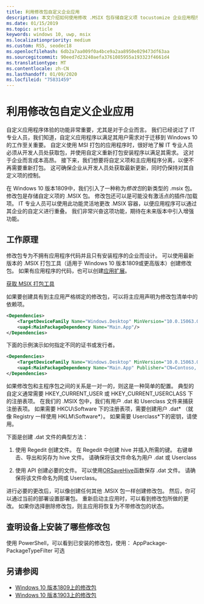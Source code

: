 ```yaml
---
title: 利用修改包自定义企业应用
description: 本文介绍如何使用修改 .MSIX 包存储自定义项 tocustomize 企业应用程序。
ms.date: 01/15/2019
ms.topic: article
keywords: windows 10, uwp, msix
ms.localizationpriority: medium
ms.custom: RS5, seodec18
ms.openlocfilehash: 6db2a7aa009f0a4bce9a2aa8950e029473df63aa
ms.sourcegitcommit: 90eed7d23240aefa3761085955a193323f4661d4
ms.translationtype: MT
ms.contentlocale: zh-CN
ms.lasthandoff: 01/09/2020
ms.locfileid: "75831459"
---
```

# <a name="customize-your-enterprise-apps-with-modification-packages"></a>利用修改包自定义企业应用 

自定义应用程序体验的功能非常重要，尤其是对于企业而言。 我们已经说过了 IT 专业人员，我们知道，自定义应用程序以满足其用户需求对于迁移到 Windows 10 的工作至关重要。 自定义使用 MSI 打包的应用程序时，很好地了解 IT 专业人员必须从开发人员处获取包，并使用自定义重新打包安装程序以满足其需求。 这对于企业而言成本高昂。 接下来，我们想要将自定义项和主应用程序分离，以便不再需要重新打包。 这可确保企业从开发人员处获取最新更新，同时仍保持对其自定义项的控制。

在 Windows 10 版本1809中，我们引入了一种称为*修改包*的新类型的 .msix 包。 修改包是存储自定义项的 .MSIX 包。 修改包还可以是可能没有激活点的插件/加载项。 IT 专业人员可以使用此功能灵活地更改 .MSIX 容器，以便应用程序可以通过其企业的自定义进行重叠。 我们非常兴奋这项功能，期待在未来版本中引入增强功能。 

## <a name="how-it-works"></a>工作原理

修改包专为不拥有应用程序代码并且只有安装程序的企业而设计。 可以使用最新版本的 .MSIX 打包工具（适用于 Windows 10 版本1809或更高版本）创建修改包。 如果有应用程序的代码，也可以创建[应用扩展](https://docs.microsoft.com/windows/uwp/launch-resume/how-to-create-an-extension)。 

<div class="nextstepaction"><p><a class="x-hidden-focus" href="https://www.microsoft.com/p/msix-packaging-tool/9n5lw3jbcxkf" data-linktype="external">获取 MSIX 打包工具</a></p></div>

如果要创建具有到主应用严格绑定的修改包，可以将主应用声明为修改包清单中的依赖项。 

``` xml
<Dependencies>
    <TargetDeviceFamily Name="Windows.Desktop" MinVersion="10.0.15063.0"/>
    <uap4:MainPackageDependency Name="Main.App"/>
</Dependencies>
```

下面的示例演示如何指定不同的证书或发行者。

``` xml
<Dependencies>
    <TargetDeviceFamily Name="Windows.Desktop" MinVersion="10.0.15063.0"/>
    <uap4:MainPackageDependency Name="Main.App" Publisher="CN=Contoso, C=US" />
</Dependencies>

```

如果修改包和主程序包之间的关系是一对一的，则这是一种简单的配置。 典型的自定义通常需要 HKEY_CURRENT_USER 或 HKEY_CURRENT_USERCLASS 下的注册表项。 在我们的 .MSIX 包中，我们有用户 .dat 和 Userclass 文件来捕获注册表项。 如果需要 HKCU\Software 下的注册表项，需要创建用户 .dat\* （就像 Registry 一样使用 HKLM\Software\*）。 如果需要 Userclass\*下的密钥，请使用。 

下面是创建 .dat 文件的典型方法： 

1. 使用 Regedit 创建文件。 在 Regedit 中创建 hive 并插入所需的键。 右键单击、导出和另存为 hive 文件。 请确保将该文件命名为用户 .dat 或 Userclass

2. 使用 API 创建必要的文件。 可以使用[ORSaveHive](https://docs.microsoft.com/windows/win32/devnotes/orsavehive)函数保存 .dat 文件。 请确保将该文件命名为网或 Userclass。

进行必要的更改后，可以像创建任何其他 .MSIX 包一样创建修改包。 然后，你可以通过当前的部署设置部署包。 重新启动主应用时，可以看到修改包所做的更改。 如果你选择删除修改包，则主应用将恢复为不带修改包的状态。 

## <a name="find-out-what-modification-packages-are-installed-on-your-device"></a>查明设备上安装了哪些修改包
使用 PowerShell，可以看到已安装的修改包，使用： AppPackage-PackageTypeFilter 可选

## <a name="see-also"></a>另请参阅
- [Windows 10 版本1809上的修改包](modification-package-1809-update.md)
- [Windows 10 版本1903上的修改包](modification-package-1903.md)
